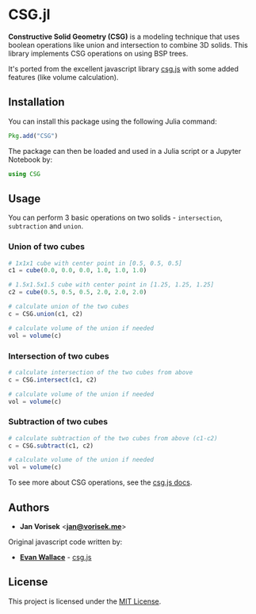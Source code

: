 # CSG.jl

**Constructive Solid Geometry (CSG)** is a modeling technique that uses boolean operations like union and intersection to combine 3D solids. This library implements CSG operations on using BSP trees.

It's ported from the excellent javascript library [csg.js](https://evanw.github.io/csg.js/docs/) with some added features (like volume calculation).

## Installation

You can install this package using the following Julia command:

```julia
Pkg.add("CSG")
```

The package can then be loaded and used in a Julia script or a Jupyter Notebook by:

```julia
using CSG
```

## Usage

You can perform 3 basic operations on two solids - `intersection`, `subtraction` and `union`.

### Union of two cubes

```julia
# 1x1x1 cube with center point in [0.5, 0.5, 0.5]
c1 = cube(0.0, 0.0, 0.0, 1.0, 1.0, 1.0)

# 1.5x1.5x1.5 cube with center point in [1.25, 1.25, 1.25]
c2 = cube(0.5, 0.5, 0.5, 2.0, 2.0, 2.0)

# calculate union of the two cubes
c = CSG.union(c1, c2)

# calculate volume of the union if needed
vol = volume(c) 
```

### Intersection of two cubes

```julia
# calculate intersection of the two cubes from above
c = CSG.intersect(c1, c2)

# calculate volume of the union if needed
vol = volume(c) 
```

### Subtraction of two cubes

```julia
# calculate subtraction of the two cubes from above (c1-c2)
c = CSG.subtract(c1, c2)

# calculate volume of the union if needed
vol = volume(c) 
```

To see more about CSG operations, see the [csg.js docs](https://evanw.github.io/csg.js/docs/).

## Authors

* **Jan Vorisek** <[**jan@vorisek.me**](mailto:jan@vorisek.me)>

Original javascript code written by:

* [**Evan Wallace**](https://github.com/evanw) - [csg.js](https://evanw.github.io/csg.js/docs/)

## License

This project is licensed under the [MIT License](LICENSE.md).
